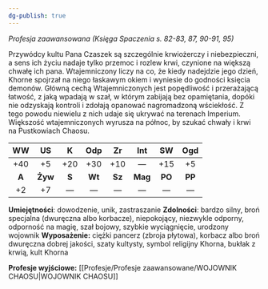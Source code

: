 ```yaml
---
dg-publish: true
---
```

*Profesja zaawansowana (Księga Spaczenia s. 82-83, 87, 90-91, 95)*

Przywódcy kultu Pana Czaszek są szczególnie krwiożerczy i niebezpieczni, a sens ich życiu nadaje tylko przemoc i rozlew krwi, czynione na większą chwałę ich pana. Wtajemniczony liczy na co, że kiedy nadejdzie jego dzień, Khorne spojrzał na niego łaskawym okiem i wyniesie do godności księcia demonów. Główną cechą Wtajemniczonych jest popędliwość i przerażającą łatwość, z jaką wpadają w szał, w którym zabijają bez opamiętania, dopóki nie odzyskają kontroli i zdołają opanować nagromadzoną wściekłość. Z tego powodu niewielu z nich udaje się ukrywać na terenach Imperium. Większość wtajemniczonych wyrusza na północ, by szukać chwały i krwi na Pustkowiach Chaosu.

|  WW   |   US    |   K   |  Odp   |   Zr   |   Int   |   SW   |  Ogd   |
|:-----:|:-------:|:-----:|:------:|:------:|:-------:|:------:|:------:|
|  +40  |   +5    |  +20  |  +30   |  +10   |    —    |  +15   |   +5   |
| **A** | **Żyw** | **S** | **Wt** | **Sz** | **Mag** | **PO** | **PP** |
|  +2   |   +7    |   —   |   —    |   —    |    —    |   —    |   —    |

**Umiejętności**: dowodzenie, unik, zastraszanie
**Zdolności**: bardzo silny, broń specjalna (dwuręczna albo korbacze), niepokojący, niezwykle odporny, odporność na magię, szał bojowy, szybkie wyciągnięcie, urodzony wojownik
**Wyposażenie:** ciężki pancerz (zbroja płytowa), korbacz albo broń dwuręczna dobrej jakości, szaty kultysty, symbol religijny Khorna, bukłak z krwią, kult Khorna

**Profesje wyjściowe:** [[Profesje/Profesje zaawansowane/WOJOWNIK CHAOSU\|WOJOWNIK CHAOSU]]